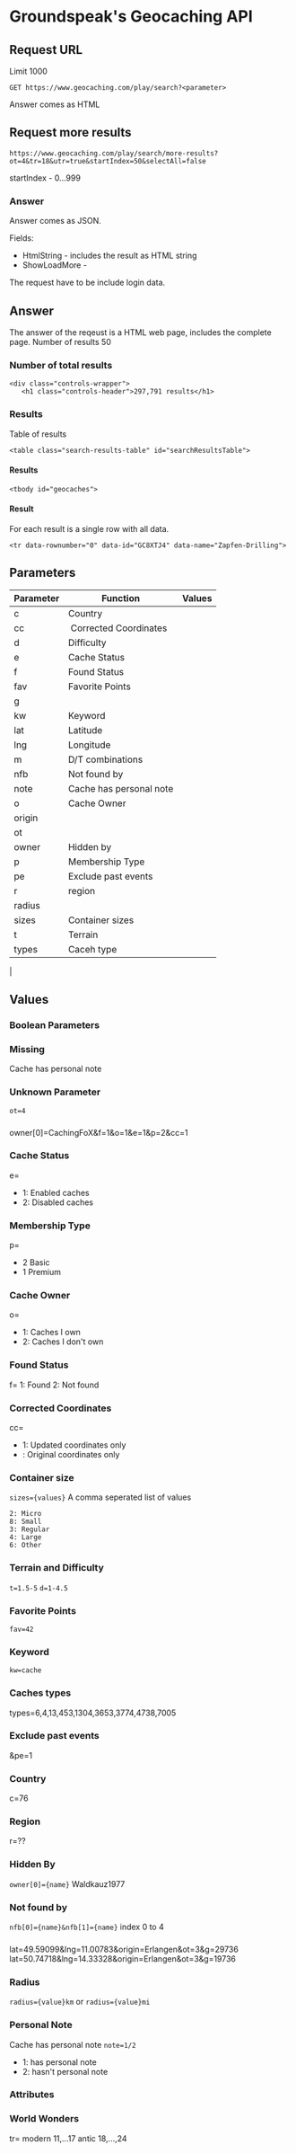 # Groundspeak's Geocaching API

## Request URL
Limit 1000

```
GET https://www.geocaching.com/play/search?<parameter>
```
Answer comes as HTML

## Request more results

```
https://www.geocaching.com/play/search/more-results?ot=4&tr=18&utr=true&startIndex=50&selectAll=false
```
startIndex - 0...999

### Answer
Answer comes as JSON.

Fields:
* HtmlString - includes the result as HTML string
* ShowLoadMore - 


The request have to be include login data.

## Answer
The answer of the reqeust is a HTML web page, includes the complete page. Number of results 50

### Number of total results
```
<div class="controls-wrapper">
   <h1 class="controls-header">297,791 results</h1>
```

### Results
Table of results
```
<table class="search-results-table" id="searchResultsTable">
```

#### Results
```
<tbody id="geocaches">
```

#### Result
For each result is a single row with all data.
```
<tr data-rownumber="0" data-id="GC8XTJ4" data-name="Zapfen-Drilling">
```





## Parameters

| Parameter        | Function           | Values  |
| ------------- |-------------| -----|
| c | Country | |
| cc | Corrected Coordinates | |
| d | Difficulty |
| e      | Cache Status | |
| f | Found Status | |
| fav | Favorite Points | |
| g |
| kw | Keyword | |
| lat | Latitude
| lng | Longitude | |
| m | D/T combinations | |
| nfb | Not found by | |
| note | Cache has personal note | |
| o | Cache Owner | |
| origin | | 
| ot | | 
| owner | Hidden by | |
| p | Membership Type | |
| pe | Exclude past events | |
| r | region
| radius | |
| sizes | Container sizes |
| t | Terrain | |
| types | Caceh type |
| 





## Values

### Boolean Parameters


### Missing
Cache has personal note


### Unknown Parameter
`ot=4`

###
owner[0]=CachingFoX&f=1&o=1&e=1&p=2&cc=1

### Cache Status
e=
* 1: Enabled caches
* 2: Disabled caches

### Membership Type
p=
* 2 Basic
* 1 Premium
### Cache Owner
o=
* 1: Caches I own
* 2: Caches I don't own 

### Found Status
f=
1: Found
2: Not found

### Corrected Coordinates
cc=
* 1: Updated coordinates only
* : Original coordinates only

### Container size
`sizes={values}`
A comma seperated list of values
```
2: Micro
8: Small
3: Regular
4: Large
6: Other
```

### Terrain and Difficulty
`t=1.5-5`
`d=1-4.5`

### Favorite Points
`fav=42`

### Keyword
`kw=cache`

### Caches types
types=6,4,13,453,1304,3653,3774,4738,7005

### Exclude past events
&pe=1

### Country
c=76

### Region
r=??

### Hidden By
`owner[0]={name}`
Waldkauz1977

### Not found by
`nfb[0]={name}&nfb[1]={name}`
index 0 to 4

###
lat=49.59099&lng=11.00783&origin=Erlangen&ot=3&g=29736
lat=50.74718&lng=14.33328&origin=Erlangen&ot=3&g=19736

### Radius
`radius={value}km` or 
`radius={value}mi`

### Personal Note
Cache has personal note
```note=1/2```

* 1: has personal note
* 2: hasn't personal note

### Attributes

### World Wonders
tr=
modern 11,...17
antic 18,...,24
